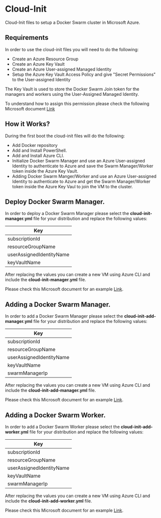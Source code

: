 # Cloud-Init
Cloud-Init files to setup a Docker Swarm cluster in Microsoft Azure.

## Requirements 
In order to use the cloud-init files you will need to do the following:

* Create an Azure Resource Group
* Create an Azure Key Vault
* Create an Azure User-assigned Managed Identity
* Setup the Azure Key Vault Access Policy and give "Secret Permissions" to the User-assigned Identity

The Key Vault is used to store the Docker Swarm Join token for the managers and workers using the User-Assigned Managed Identity. 

To understand how to assign this permission please check the following Microsoft document [Link](https://docs.microsoft.com/en-us/azure/key-vault/general/assign-access-policy-portal)

## How it Works?

During the first boot the cloud-init files will do the following:

* Add Docker repository
* Add and Install PowerShell.
* Add and Install Azure CLI.
* Initialize Docker Swarm Manager and use an Azure User-assigned Identity to authenticate to Azure and save the Swarm Manager/Worker token inside the Azure Key Vault.
* Adding Docker Swarm Manger/Worker and use an Azure User-assigned Identity to authenticate to Azure and get the Swarm Manager/Worker token inside the Azure Key Vaul to join the VM to the cluster.

## Deploy Docker Swarm Manager.

In order to deploy a Docker Swarm Manager please select the **cloud-init-manager.yml** file for your distribution and replace the following values:

| Key                       |  
|---------------------------|
| subscriptionId            |   
| resourceGroupName         |   
| userAssignedIdentityName  |   
| keyVaultName              | 

After replacing the values you can create a new VM using Azure CLI and include the **cloud-init-manager.yml** file. 

Please check this Microsoft document for an example [Link](https://docs.microsoft.com/en-us/azure/virtual-machines/linux/using-cloud-init#deploying-a-cloud-init-enabled-virtual-machine).

## Adding a Docker Swarm Manager.

In order to add a Docker Swarm Manager please select the **cloud-init-add-manager.yml** file for your distribution and replace the following values:

| Key                       |  
|---------------------------|
| subscriptionId            |   
| resourceGroupName         |   
| userAssignedIdentityName  |   
| keyVaultName              |
| swarmManagerIp            | 

After replacing the values you can create a new VM using Azure CLI and include the **cloud-init-add-manager.yml** file. 

Please check this Microsoft document for an example [Link](https://docs.microsoft.com/en-us/azure/virtual-machines/linux/using-cloud-init#deploying-a-cloud-init-enabled-virtual-machine).

## Adding a Docker Swarm Worker.

In order to add a Docker Swarm Worker please select the **cloud-init-add-worker.yml** file for your distribution and replace the following values:

| Key                       |  
|---------------------------|
| subscriptionId            |   
| resourceGroupName         |   
| userAssignedIdentityName  |   
| keyVaultName              |
| swarmManagerIp            | 

After replacing the values you can create a new VM using Azure CLI and include the **cloud-init-add-worker.yml** file. 

Please check this Microsoft document for an example [Link](https://docs.microsoft.com/en-us/azure/virtual-machines/linux/using-cloud-init#deploying-a-cloud-init-enabled-virtual-machine).
